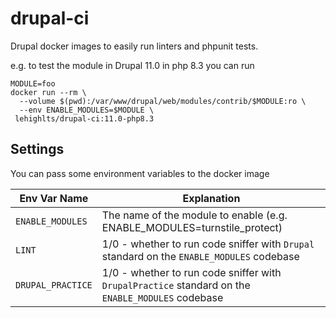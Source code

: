 # drupal-ci

Drupal docker images to easily run linters and phpunit tests.

e.g. to test the module in Drupal 11.0 in php 8.3 you can run

```
MODULE=foo
docker run --rm \
  --volume $(pwd):/var/www/drupal/web/modules/contrib/$MODULE:ro \
  --env ENABLE_MODULES=$MODULE \
 lehighlts/drupal-ci:11.0-php8.3
```

## Settings

You can pass some environment variables to the docker image

| Env Var Name       | Explanation                                                                                      |
|------------------- |------------------------------------------------------------------------------------------------- |
| `ENABLE_MODULES`  | The name of the module to enable (e.g. ENABLE_MODULES=turnstile_protect)                          |
| `LINT`            | 1/0 - whether to run code sniffer with `Drupal` standard on the `ENABLE_MODULES` codebase         |
| `DRUPAL_PRACTICE` | 1/0 - whether to run code sniffer with `DrupalPractice` standard on the `ENABLE_MODULES` codebase |
